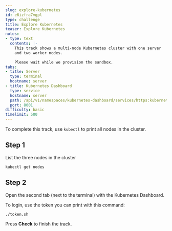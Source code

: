 ```yaml
---
slug: explore-kubernetes
id: e6izfra7vgpl
type: challenge
title: Explore Kubernetes
teaser: Explore Kubernetes
notes:
- type: text
  contents: |-
    This track shows a multi-node Kubernetes cluster with one server
    and two worker nodes.

    Please wait while we provision the sandbox.
tabs:
- title: Server
  type: terminal
  hostname: server
- title: Kubernetes Dashboard
  type: service
  hostname: server
  path: /api/v1/namespaces/kubernetes-dashboard/services/https:kubernetes-dashboard:/proxy/#!/
  port: 8001
difficulty: basic
timelimit: 500
---
```

To complete this track, use `kubectl` to
print all nodes in the cluster.

## Step 1
List the three nodes in the cluster
```
kubectl get nodes
```

## Step 2
Open the second tab (next to the terminal) with the Kubernetes Dashboard.

To login, use the token you can print with this command:
```
./token.sh
```

Press **Check** to finish the track.